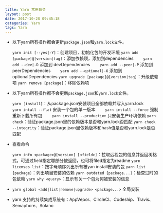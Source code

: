 ```yaml
---
title: Yarn 常用命令
layout: post
date: 2017-10-28 09:45:18
categories: Yarn
tags: Yarn
---
```


- 以下yarn所有操作都会更新`package.json`和`yarn.lock`文件。

    `yarn init [--yes|-Y]`：创建项目，初始化包的开发环境
    `yarn add [package]@[version|tag]`：添加依赖项，添加到dependencies
    　　`yarn add --dev|-D` 添加到 devDependencies
    　　`yarn add --peer|-P` 添加到 peerDependencies
    　　`yarn add --optional|-O` 添加到 optionalDependencies
    `yarn upgrade [package]@[version|tag]`：升级依赖项
    `yarn remove [package]`：移除依赖项

- 以下yarn所有操作都不会更新`package.json`和`yarn.lock`文件。

    `yarn [install]`：从package.json安装项目全部依赖并写入yarn.lock
    　　`yarn intall --flat` 安装一个包的单一版本
    　　`yarn install --force` 强制重新下载所有包
    　　`yarn install --production` 只安装生产环境依赖
    `yarn check`：验证package.json里的依赖版本是否和yarn.lock否匹配
    `yarn check --integrity`：验证package.json里依赖版本和hash值是否和yarn.lock是否匹配

- 查看命令

    `yarn info <package>@[version] [<field>]`：拉取远程包的信息并返回树格式，可通过field指定哪部分被返回，也可将filed指定为readme
    `yarn licenses list`：按字母顺序列出所有被yan install安装的包
    `yarn list [package]`：列出项目安装的依赖
    `yarn outdated [package...]`：检查过时的包依赖
    `yarn why <query>`：显示有关一个包为何被安装的信息

- `yarn global <add|list|remove|upgrade> <package...>` 全局安装

- yarn 支持的持续集成系统有：AppVepor、CircleCI、Codeship、Travis、Semaphore、Solano
